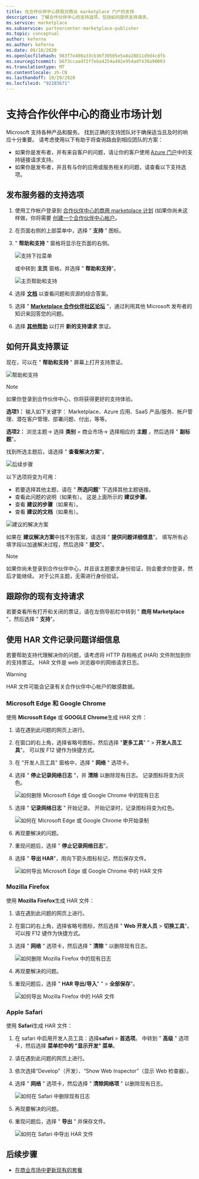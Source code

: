 ```yaml
---
title: 在合作伙伴中心获取对商业 marketplace 门户的支持
description: 了解合作伙伴中心的支持选项，包括如何提供支持请求。
ms.service: marketplace
ms.subservice: partnercenter-marketplace-publisher
ms.topic: conceptual
author: keferna
ms.author: keferna
ms.date: 09/18/2020
ms.openlocfilehash: 983f7e400a33cb36f30505e5a8a28811d9d4cdfb
ms.sourcegitcommit: b6f3ccaadf2f7eba4254a402e954adf430a90003
ms.translationtype: MT
ms.contentlocale: zh-CN
ms.lasthandoff: 10/20/2020
ms.locfileid: "92283671"
---
```

# <a name="support-for-the-commercial-marketplace-program-in-partner-center"></a>支持合作伙伴中心的商业市场计划

Microsoft 支持各种产品和服务。 找到正确的支持团队对于确保适当且及时的响应十分重要。 请考虑使用以下有助于将查询路由到相应团队的方案：

- 如果你是发布者，并有来自客户的问题，请让你的客户使用 [Azure 门户](https://portal.azure.com/)中的支持链接请求支持。
- 如果你是发布者，并且有与你的应用或服务相关的问题，请查看以下支持选项。

## <a name="support-options-for-publishers"></a>发布服务器的支持选项

1. 使用工作帐户登录到 [合作伙伴中心的商用 marketplace 计划](https://partner.microsoft.com/dashboard/commercial-marketplace/overview) (如果你尚未这样做，你将需要 [创建一个合作伙伴中心帐户](partner-center-portal/create-account.md)。

2. 在页面右侧的上部菜单中，选择 " **支持** " 图标。

3. " **帮助和支持** " 窗格将显示在页面的右侧。

   ![支持下拉菜单](./media/support/commercial-marketplace-support-pane.png)

    或中转到 **主页** 窗格，并选择 " **帮助和支持**"。

   ![主页帮助和支持](./media/support/homepage-help-support.png)

4. 选择 **[文档](../index.yml)** 以查看问题和资源的综合答案。

5. 选择 " **[Marketplace 合作伙伴社区论坛](https://www.microsoftpartnercommunity.com/t5/Azure-Marketplace-and-AppSource/bd-p/2222)** "，通过利用其他 Microsoft 发布者的知识来回答您的问题。

6. 选择 **[其他帮助](https://aka.ms/marketplacepublishersupport)** 以打开 **新的支持请求** 票证。  

## <a name="how-to-open-a-support-ticket"></a>如何开具支持票证

现在，可以在 " **帮助和支持** " 屏幕上打开支持票证。

![帮助和支持](./media/support/help-and-support.png)

>[!Note]
>如果你登录到合作伙伴中心，你将获得更好的支持体验。

**选项1：** 输入如下关键字： Marketplace、Azure 应用、SaaS 产品/服务、帐户管理、潜在客户管理、部署问题、付出，等等。

**选项2：** 浏览主题-> 选择 **类别** = 商业市场-> 选择相应的 **主题** ，然后选择 " **副标题**"。

找到所选主题后，请选择 " **查看解决方案**"。

![后续步骤](./media/support/next-step.png)

以下选项将变为可用：

- 若要选择其他主题，请在 " **所选问题**" 下选择其他主题链接。
- 查看此问题的说明（如果有）。  这是上面所示的 **建议步骤**。
- 查看 **建议的步骤**（如果有）。
- 查看 **建议的文档**（如果有）。

![建议的解决方案](./media/support/recommended-solutions.png)

如果在 **建议解决方案**中找不到答案，请选择 " **提供问题详细信息**"。 填写所有必填字段以加速解决过程，然后选择 " **提交**"。

>[!Note]
>如果你尚未登录到合作伙伴中心，并且该主题要求身份验证，则会要求你登录，然后才能继续。  对于公共主题，无需进行身份验证。

## <a name="track-your-existing-support-requests"></a>跟踪你的现有支持请求

若要查看所有打开和关闭的票证，请在左侧导航栏中转到 " **商用 Marketplace** "，然后选择 " **支持**"。

## <a name="record-issue-details-with-a-har-file"></a>使用 HAR 文件记录问题详细信息

若要帮助支持代理解决你的问题，请考虑将 HTTP 存档格式 (HAR) 文件附加到你的支持票证。 HAR 文件是 web 浏览器中的网络请求日志。

> [!WARNING]
> HAR 文件可能会记录有关合作伙伴中心帐户的敏感数据。

### <a name="microsoft-edge-and-google-chrome"></a>Microsoft Edge 和 Google Chrome

使用 **Microsoft Edge** 或 **GOOGLE Chrome**生成 HAR 文件：

1. 请在遇到此问题的网页上进行。
2. 在窗口的右上角，选择省略号图标，然后选择 "**更多工具**" "  >  **开发人员工具**"。 可以按 F12 键作为快捷方式。
3. 在 "开发人员工具" 窗格中，选择 " **网络** " 选项卡。
4. 选择 " **停止记录网络日志** "，并 **清除** 以删除现有日志。 记录图标将变为灰色。

    ![如何删除 Microsoft Edge 或 Google Chrome 中的现有日志](media/support/chromium-stop-clear-session.png)

5. 选择 " **记录网络日志** " 开始记录。 开始记录时，记录图标将变为红色。

    ![如何在 Microsoft Edge 或 Google Chrome 中开始录制](media/support/chromium-start-session.png)

6. 再现要解决的问题。
7. 重现问题后，选择 " **停止记录网络日志**"。
8. 选择 " **导出 HAR**"，用向下箭头图标标记，然后保存文件。

    ![如何导出 Microsoft Edge 或 Google Chrome 中的 HAR 文件](media/support/chromium-network-export-har.png)

### <a name="mozilla-firefox"></a>Mozilla Firefox

使用 **Mozilla Firefox**生成 HAR 文件：

1. 请在遇到此问题的网页上进行。
1. 在窗口的右上角，选择省略号图标，然后选择 " **Web 开发人员**  >  **切换工具**"。 可以按 F12 键作为快捷方式。
1. 选择 " **网络** " 选项卡，然后选择 " **清除** " 以删除现有日志。

    ![如何删除 Mozilla Firefox 中的现有日志](media/support/firefox-clear-session.png)

1. 再现要解决的问题。
1. 重现问题后，选择 " **HAR 导出/导入**" "  >  **全部保存**"。

    ![如何导出 Mozilla Firefox 中的 HAR 文件](media/support/firefox-network-export-har.png)

### <a name="apple-safari"></a>Apple Safari

使用 **Safari**生成 HAR 文件：

1. 在 safari 中启用开发人员工具：选择**safari**  >  **首选项**。 中转到 " **高级** " 选项卡，然后选择 **菜单栏中的 "显示开发" 菜单**。
1. 请在遇到此问题的网页上进行。
1. 依次选择“Develop”（开发）、“Show Web Inspector”（显示 Web 检查器）。 
1. 选择 " **网络** " 选项卡，然后选择 " **清除网络项** " 以删除现有日志。

    ![如何在 Safari 中删除现有日志](media/support/safari-clear-session.png)

1. 再现要解决的问题。
1. 重现问题后，选择 " **导出** " 并保存文件。

    ![如何在 Safari 中导出 HAR 文件](media/support/safari-network-export-har.png)

## <a name="next-steps"></a>后续步骤

- [在商业市场中更新现有的套餐](partner-center-portal/update-existing-offer.md)
